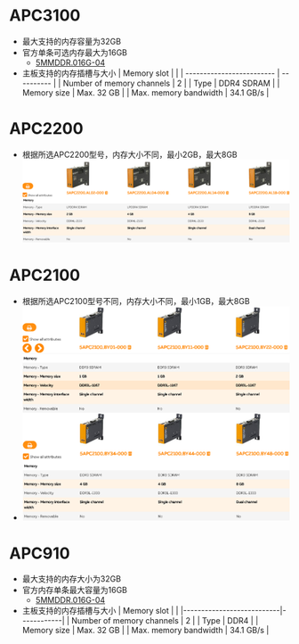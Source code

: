 # APC3100
- 最大支持的内存容量为32GB
- 官方单条可选内存最大为16GB 
    - [5MMDDR.016G-04](https://www.br-automation.com/en/products/industrial-pcs/automation-pc-3100/main-memory/5mmddr016g-04/)
- 主板支持的内存插槽与大小
| Memory slot               |            |
| ------------------------- | ---------- |
| Number of memory channels | 2          |
| Type                      | DDR4 SDRAM |
| Memory size               | Max. 32 GB |
| Max. memory bandwidth     | 34.1 GB/s  |

# APC2200
- 根据所选APC2200型号，内存大小不同，最小2GB，最大8GB
![](FILES/033APC工控机支持的最大内存是多少/image-20230427144634743.png)

# APC2100
- 根据所选APC2100型号不同，内存大小不同，最小1GB，最大8GB
- ![](FILES/033APC工控机支持的最大内存是多少/image-20230427145133387.png)

# APC910
- 最大支持的内存大小为32GB
- 官方内存单条最大容量为16GB
    - [5MMDDR.016G-04](https://www.br-automation.com/en/products/industrial-pcs/automation-pc-910/main-memory/5mmddr016g-04/)
- 主板支持的内存插槽与大小
| Memory slot               |            |
|---------------------------|------------|
| Number of memory channels | 2          |
| Type                      | DDR4       |
| Memory size               | Max. 32 GB |
| Max. memory bandwidth     | 34.1 GB/s  |

